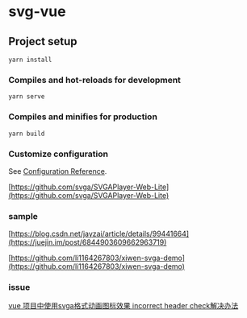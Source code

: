 # svg-vue

## Project setup
```
yarn install
```

### Compiles and hot-reloads for development
```
yarn serve
```

### Compiles and minifies for production
```
yarn build
```

### Customize configuration
See [Configuration Reference](https://cli.vuejs.org/config/).

[https://github.com/svga/SVGAPlayer-Web-Lite](https://github.com/svga/SVGAPlayer-Web-Lite)

### sample

[https://blog.csdn.net/jayzai/article/details/99441664](https://juejin.im/post/6844903609662963719)

[https://github.com/li1164267803/xiwen-svga-demo](https://github.com/li1164267803/xiwen-svga-demo)

### issue

[vue 项目中使用svga格式动画图标效果 incorrect header check解决办法](https://blog.csdn.net/qq_36410795/article/details/105517384) 


